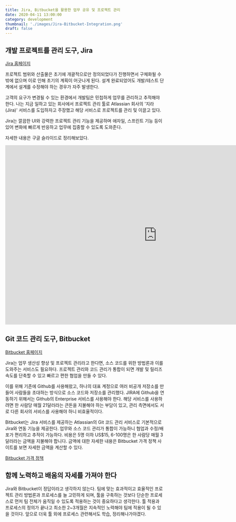 ```yaml
---
title: Jira, Bitbucket을 활용한 업무 공유 및 프로젝트 관리
date: 2020-04-11 13:00:00
category: development
thumbnail: './images/Jira-Bitbucket-Integration.png'
draft: false
---
```


## 개발 프로젝트를 관리 도구, Jira
[Jira 홈페이지](https://www.atlassian.com/ko/software/jira)

프로젝트 범위와 산출물은 초기에 개괄적으로만 정의되었다가 진행하면서 구체화될 수밖에 없으며 이로 인해 초기의 계획이 어긋나게 된다. 설계 완료되었어도 개발/테스트 단계에서 설계를 수정해야 하는 경우가 자주 발생한다.

고객의 요구가 변경될 수 있는 환경에서 개발팀은 민첩하게 업무를 관리하고 추적해야 한다. 나는 지금 일하고 있는 회사에서 프로젝트 관리 툴로 Atlassian 회사의 '지라(Jira)' 서비스를 도입하자고 주장했고 해당 서비스로 프로젝트를 관리 및 이끌고 있다.

Jira는 깔끔한 UI와 강력한 프로젝트 관리 기능을 제공하며 애자일, 스프린트 기능 등이 있어 변화에 빠르게 반응하고 업무에 집중할 수 있도록 도와준다.

자세한 내용은 구글 슬라이드로 정리해보았다.

<iframe src="https://docs.google.com/presentation/d/e/2PACX-1vRExz7fv0zOOwPBnRRkjYnx0YXvwMxK_eMycpyhAGkuPxHQvnzj23x_l5_WCffiZCjIQzieHHMzLjSw/embed?start=false&loop=false&delayms=10000" frameborder="0" width="960" height="569" allowfullscreen="true" mozallowfullscreen="true" webkitallowfullscreen="true"></iframe>


## Git 코드 관리 도구, Bitbucket
[Bitbucket 홈페이지](https://bitbucket.org/product/ko/)

Jira는 업무 생산성 향상 및 프로젝트 관리라고 한다면, 소스 코드를 위한 방법론과 이를 도와주는 서비스도 필요하다.  프로젝트 관리와 코드 관리가 통합이 되면 개발 및 릴리즈 속도를 단축할 수 있고 빠르고 편한 협업을 만들 수 있다.

이를 위해 기존에 Github를 사용해왔고, 하나의 대표 계정으로 여러 비공개 저장소를 만들어 사람들을 초대하는 방식으로 소스 코드와 저장소를 관리했다. JIRA에 Github을 연동하기 위해서는 Github의 Enterprise 서비스를 사용해야 한다. 해당 서비스를 사용하려면 한 사람당 매월 21달러라는 큰돈을 지불해야 하는 부담이 있고, 관리 측면에서도 서로 다른 회사의 서비스를 사용해야 하니 비효율적이다.

Bitbucket는 Jira 서비스를 제공하는 Atlassian의 Git 코드 관리 서비스로 기본적으로 Jira와 연동 기능을 제공한다. 업무와 소스 코드 관리가 통합이 가능하니 협업과 수정/배포가 편리하고 추적이 가능하다. 비용은 5명 이하 US$15, 6-100명은 한 사람당 매월 3달러라는 금액을 지불해야 합니다. 금액에 대한 자세한 내용은 Bitbucket 가격 정책 사이트를 보면 자세한 금액을 계산할 수 있다.

[Bitbucket 가격 정책](https://bitbucket.org/product/ko/pricing)


## 함께 노력하고 배움의 자세를 가져야 한다

Jira와 Bitbucket이 정답이라고 생각하지 않는다. 팀에 맞는 효과적이고 효율적인 프로젝트 관리 방법론과 프로세스를 늘 고민하게 되며, 툴을 구축하는 것보다 단순한 프로세스로 먼저 팀 전체가 움직일 수 있도록 적용하는 것이 중요하다고 생각한다. 툴 적용과 프로세스의 정의가 끝나고 최소한 2~3개월은 지속적인 노력해야 팀에 적용이 될 수 있을 것이다. 앞으로 더욱 툴 외에 프로세스 관련해서도 학습, 정리해나가야겠다.
